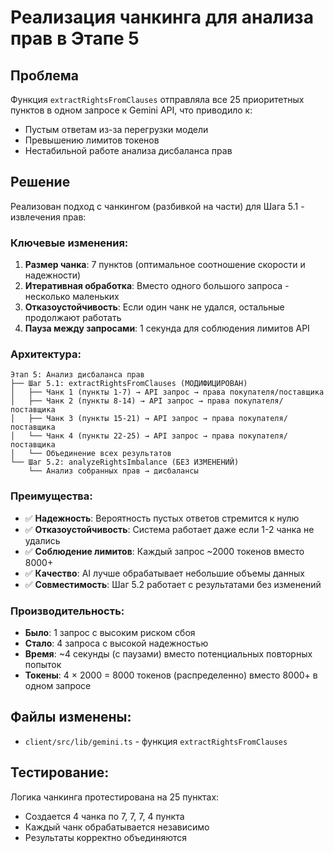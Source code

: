 # Реализация чанкинга для анализа прав в Этапе 5

## Проблема
Функция `extractRightsFromClauses` отправляла все 25 приоритетных пунктов в одном запросе к Gemini API, что приводило к:
- Пустым ответам из-за перегрузки модели
- Превышению лимитов токенов
- Нестабильной работе анализа дисбаланса прав

## Решение
Реализован подход с чанкингом (разбивкой на части) для Шага 5.1 - извлечения прав:

### Ключевые изменения:
1. **Размер чанка**: 7 пунктов (оптимальное соотношение скорости и надежности)
2. **Итеративная обработка**: Вместо одного большого запроса - несколько маленьких
3. **Отказоустойчивость**: Если один чанк не удался, остальные продолжают работать
4. **Пауза между запросами**: 1 секунда для соблюдения лимитов API

### Архитектура:
```
Этап 5: Анализ дисбаланса прав
├── Шаг 5.1: extractRightsFromClauses (МОДИФИЦИРОВАН)
│   ├── Чанк 1 (пункты 1-7) → API запрос → права покупателя/поставщика
│   ├── Чанк 2 (пункты 8-14) → API запрос → права покупателя/поставщика  
│   ├── Чанк 3 (пункты 15-21) → API запрос → права покупателя/поставщика
│   └── Чанк 4 (пункты 22-25) → API запрос → права покупателя/поставщика
│   └── Объединение всех результатов
└── Шаг 5.2: analyzeRightsImbalance (БЕЗ ИЗМЕНЕНИЙ)
    └── Анализ собранных прав → дисбалансы
```

### Преимущества:
- ✅ **Надежность**: Вероятность пустых ответов стремится к нулю
- ✅ **Отказоустойчивость**: Система работает даже если 1-2 чанка не удались
- ✅ **Соблюдение лимитов**: Каждый запрос ~2000 токенов вместо 8000+
- ✅ **Качество**: AI лучше обрабатывает небольшие объемы данных
- ✅ **Совместимость**: Шаг 5.2 работает с результатами без изменений

### Производительность:
- **Было**: 1 запрос с высоким риском сбоя
- **Стало**: 4 запроса с высокой надежностью
- **Время**: ~4 секунды (с паузами) вместо потенциальных повторных попыток
- **Токены**: 4 × 2000 = 8000 токенов (распределенно) вместо 8000+ в одном запросе

## Файлы изменены:
- `client/src/lib/gemini.ts` - функция `extractRightsFromClauses`

## Тестирование:
Логика чанкинга протестирована на 25 пунктах:
- Создается 4 чанка по 7, 7, 7, 4 пункта
- Каждый чанк обрабатывается независимо
- Результаты корректно объединяются